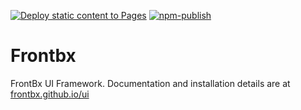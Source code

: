 [![Deploy static content to Pages](https://github.com/frontbx/ui/actions/workflows/static.yml/badge.svg)](https://github.com/frontbx/ui/actions/workflows/static.yml) [![npm-publish](https://github.com/frontbx/ui/actions/workflows/release-package.yml/badge.svg)](https://github.com/frontbx/ui/actions/workflows/release-package.yml)

# Frontbx

FrontBx UI Framework. Documentation and installation details are at [frontbx.github.io/ui](https://frontbx.github.io/ui/)
